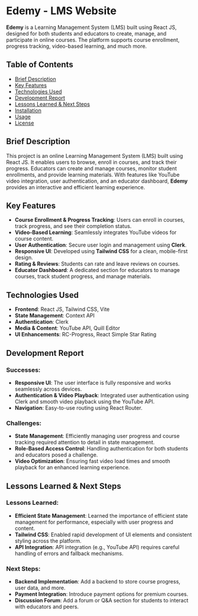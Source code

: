 # Edemy - LMS Website

**Edemy** is a Learning Management System (LMS) built using React JS, designed for both students and educators to create, manage, and participate in online courses. The platform supports course enrollment, progress tracking, video-based learning, and much more.

## Table of Contents

- [Brief Description](#brief-description)
- [Key Features](#key-features)
- [Technologies Used](#technologies-used)
- [Development Report](#development-report)
- [Lessons Learned & Next Steps](#lessons-learned-next-steps)
- [Installation](#installation)
- [Usage](#usage)
- [License](#license)

## Brief Description

This project is an online Learning Management System (LMS) built using React JS. It enables users to browse, enroll in courses, and track their progress. Educators can create and manage courses, monitor student enrollments, and provide learning materials. With features like YouTube video integration, user authentication, and an educator dashboard, **Edemy** provides an interactive and efficient learning experience.

## Key Features

- **Course Enrollment & Progress Tracking**: Users can enroll in courses, track progress, and see their completion status.
- **Video-Based Learning**: Seamlessly integrates YouTube videos for course content.
- **User Authentication**: Secure user login and management using **Clerk**.
- **Responsive UI**: Developed using **Tailwind CSS** for a clean, mobile-first design.
- **Rating & Reviews**: Students can rate and leave reviews on courses.
- **Educator Dashboard**: A dedicated section for educators to manage courses, track student progress, and manage materials.

## Technologies Used

- **Frontend**: React JS, Tailwind CSS, Vite
- **State Management**: Context API
- **Authentication**: Clerk
- **Media & Content**: YouTube API, Quill Editor
- **UI Enhancements**: RC-Progress, React Simple Star Rating

## Development Report

### Successes:
- **Responsive UI**: The user interface is fully responsive and works seamlessly across devices.
- **Authentication & Video Playback**: Integrated user authentication using Clerk and smooth video playback using the YouTube API.
- **Navigation**: Easy-to-use routing using React Router.

### Challenges:
- **State Management**: Efficiently managing user progress and course tracking required attention to detail in state management.
- **Role-Based Access Control**: Handling authentication for both students and educators posed a challenge.
- **Video Optimization**: Ensuring fast video load times and smooth playback for an enhanced learning experience.

## Lessons Learned & Next Steps

### Lessons Learned:
- **Efficient State Management**: Learned the importance of efficient state management for performance, especially with user progress and content.
- **Tailwind CSS**: Enabled rapid development of UI elements and consistent styling across the platform.
- **API Integration**: API integration (e.g., YouTube API) requires careful handling of errors and fallback mechanisms.

### Next Steps:
- **Backend Implementation**: Add a backend to store course progress, user data, and more.
- **Payment Integration**: Introduce payment options for premium courses.
- **Discussion Forum**: Add a forum or Q&A section for students to interact with educators and peers.
